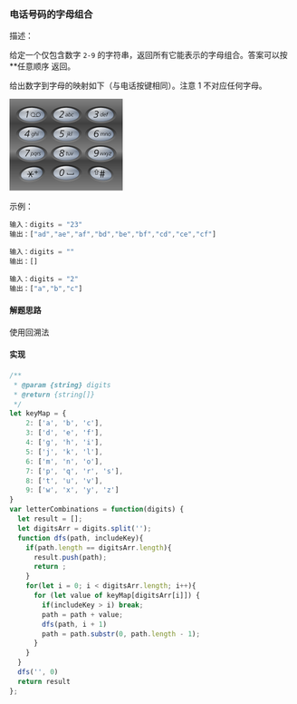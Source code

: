 ### 电话号码的字母组合

描述：

给定一个仅包含数字 `2-9` 的字符串，返回所有它能表示的字母组合。答案可以按 **任意顺序 返回。

给出数字到字母的映射如下（与电话按键相同）。注意 1 不对应任何字母。

![](../../static/200px-telephone-keypad2svg.png)

示例：

```js
输入：digits = "23"
输出：["ad","ae","af","bd","be","bf","cd","ce","cf"]
```

```js
输入：digits = ""
输出：[]
```

```js
输入：digits = "2"
输出：["a","b","c"]
```

#### 解题思路 

使用回溯法

#### 实现

```js
/**
 * @param {string} digits
 * @return {string[]}
 */
let keyMap = {
    2: ['a', 'b', 'c'],
    3: ['d', 'e', 'f'],
    4: ['g', 'h', 'i'],
    5: ['j', 'k', 'l'],
    6: ['m', 'n', 'o'],
    7: ['p', 'q', 'r', 's'],
    8: ['t', 'u', 'v'],
    9: ['w', 'x', 'y', 'z']
}
var letterCombinations = function(digits) {
  let result = [];
  let digitsArr = digits.split('');
  function dfs(path, includeKey){
    if(path.length == digitsArr.length){	
      result.push(path);
      return ;
    }
    for(let i = 0; i < digitsArr.length; i++){
      for (let value of keyMap[digitsArr[i]]) {
        if(includeKey > i) break;
        path = path + value;
        dfs(path, i + 1)
        path = path.substr(0, path.length - 1);
      }
    }
  }
  dfs('', 0)
  return result
};
```